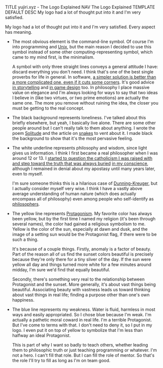 TITLE yujiri.xyz - The Logo Explained
NAV The Logo Explained
TEMPLATE DEFAULT
DESC My logo had a lot of thought put into it and I'm very satisfied.

My logo had a lot of thought put into it and I'm very satisfied. Every aspect has meaning.

* The most obvious element is the command-line symbol. Of course I'm into programming and [Unix](/software/why_unix), but the main reason I decided to use this symbol instead of some other computing-representing symbol, which came to my mind first, is the minimalism.

	A symbol with only three straight lines conveys a general attitude I have: discard everything you don't need. I think that's one of the best single proverbs for life in general. In software, [a simpler solution is better than a more complicated one, even if it cuts some corners](/software/features). It's good advice [in storytelling](/fiction/foreshadowing) and [in game design](/game_design/simplicity) too. In philosophy I place massive value on elegance and I'm always looking for ways to say that two ideas I believe in (like two virtues, or two prime emotions) are actually the same one. The more you remove without ruining the idea, the closer you must be getting to the real concept.

* The black background represents loneliness. I've talked about this briefly elsewhere, but yeah, I basically live alone. There are some other people around but I can't really talk to them about anything. I wrote the poem [Solitude](/works/poems/solitude) and the article on [snakes](snakes) to vent about it. I made black the background to show that it's the most pervasive feeling.

* The white underline represents philosophy and wisdom, since light gives us information. I think I first became a real philosopher when I was around 12 or 13. I [started to question the catholicism I was raised with and step toward the truth that was always buried](apostasy) [in my conscience](/protagonism/conscience), although I remained in denial about my apostasy until many years later, even to myself.

	I'm sure someone thinks this is a hilarious case of [Dunning-Kreuger](https://yourbias.is/the-dunning-kruger-effect), but I actually consider myself very wise. I think I have a vastly above average understanding of human nature (which does actually encompass all of philosophy) even among people who self-identify as [philosophers](/argument/philosophy).

* The yellow line represents [Protagonism](/protagonism/). My favorite color has always been yellow, but by the first time I named my religion (it's been through several names), the color had gained a religious symbolism to me. Yellow is the color of the sun, especially at dawn and dusk, and the image of a setting sun would be the Protagonist flag, if there were to be such a thing.

	It's because of a couple things. Firstly, anomaly is a factor of beauty. Part of the reason all of us find the sunset colors beautiful is precisely because they're only there for a tiny sliver of the day. If the sun were yellow all day and things turned more white for a few minutes around midday, I'm sure we'd find that equally beautiful.

	Secondly, there's something very real to the relationship between Protagonist and the sunset. More generally, it's about vast things being beautiful. Associating beauty with vastness leads us toward thinking about vast things in real life; finding a purpose other than one's own happiness.

* The blue line represents my weakness. Water is fluid, harmless in most ways and easily appropriated. So I chose blue because I'm weak. I'm actually a pathetic moral coward in real life. I'm a terrible Protagonist. But I've come to terms with that. I don't need to deny it, so I put in my logo. I even put it on top of yellow to symbolize that I'm less than halfway an ideal Protagonist.

	This is part of why I want so badly to teach others, whether leading them to philosophic truth or just teaching programming or whatever. I'm not a hero. I can't fill that role. But I can fill the role of mentor. So that's the role I'll try to fill as long as I'm on team good.

